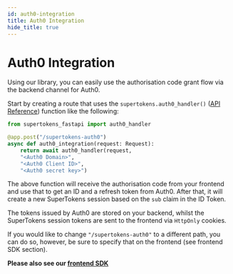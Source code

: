 ```yaml
---
id: auth0-integration
title: Auth0 Integration
hide_title: true
---
```


# Auth0 Integration

Using our library, you can easily use the authorisation code grant flow via the backend channel for Auth0.

Start by creating a route that uses the `supertokens.auth0_handler()` ([API Reference](../api-reference/auth0-handler)) function like the following:
```python
from supertokens_fastapi import auth0_handler

@app.post("/supertokens-auth0")
async def auth0_integration(request: Request):
    return await auth0_handler(request, 
    "<Auth0 Domain>", 
    "<Auth0 Client ID>",
    "<Auth0 secret key>")
```
The above function will receive the authorisation code from your frontend and use that to get an ID and a refresh token from Auth0. After that, it will create a new SuperTokens session based on the `sub` claim in the ID Token. 

The tokens issued by Auth0 are stored on your backend, whilst the SuperTokens session tokens are sent to the frontend via `HttpOnly` cookies.

If you would like to change `"/supertokens-auth0"` to a different path, you can do so, however, be sure to specify that on the frontend (see frontend SDK section).

**Please also see our [frontend SDK](/docs/auth0/installation)**